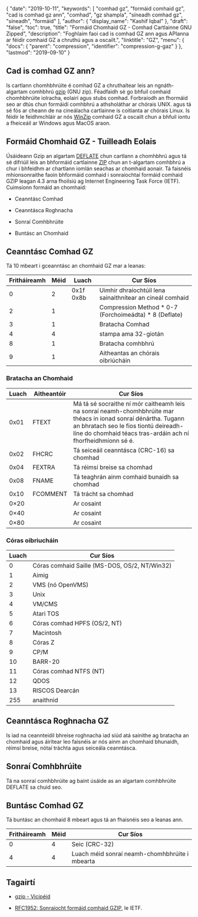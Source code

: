 {
  "date": "2019-10-11",
  "keywords": [
"comhad gz",
"formáid comhaid gz",
"cad is comhad gz ann",
"comhad",
"gz shampla",
"síneadh comhad gz",
"síneadh",
"formáid"
],
  "author": {
    "display_name": "Kashif Iqbal"
},
  "draft": "false",
  "toc": true,
  "title": "Formáid Chomhaid GZ - Comhad Cartlainne GNU Zipped",
  "description": "Foghlaim faoi cad is comhad GZ ann agus APIanna ar féidir comhaid GZ a chruthú agus a oscailt.",
  "linktitle": "GZ",
  "menu": {
    "docs": {
      "parent": "compression",
      "identifier": "compression-g-gaz"
}
},
  "lastmod": "2019-09-10"
}

## Cad is comhad GZ ann?

Is cartlann chomhbhrúite é comhad GZ a chruthaítear leis an ngnáth-algartam comhbhrú [gzip](https://en.wikipedia.org/wiki/Gzip) (GNU zip). Féadfaidh sé go bhfuil comhaid chomhbhrúite iolracha, eolairí agus stubs comhad. Forbraíodh an fhormáid seo ar dtús chun formáidí comhbhrú a athsholáthar ar chórais UNIX. agus tá sé fós ar cheann de na cineálacha cartlainne is coitianta ar chórais Linux. Is féidir le feidhmchláir ar nós [WinZip](https://www.winzip.com/en/) comhaid GZ a oscailt chun a bhfuil iontu a fheiceáil ar Windows agus MacOS araon.

## Formáid Chomhaid GZ - Tuilleadh Eolais

Úsáideann Gzip an algartam [DEFLATE](https://en.wikipedia.org/wiki/DEFLATE) chun cartlann a chomhbhrú agus tá sé difriúil leis an bhformáid cartlainne [ZIP](/compression/zip/) chun an t-algartam comhbhrú a chur i bhfeidhm ar chartlann iomlán seachas ar chomhaid aonair. Tá faisnéis mhionsonraithe faoin bhformáid comhaid i sonraíochtaí formáid comhaid GZIP leagan 4.3 arna fhoilsiú ag Internet Engineering Task Force (IETF). Cuimsíonn formáid an chomhaid:

* Ceanntásc Comhad

* Ceanntásca Roghnacha

* Sonraí Comhbhrúite

* Buntásc an Chomhaid


## Ceanntásc Comhad GZ ##

Tá 10 mbeart i gceanntásc an chomhaid GZ mar a leanas:

|Fritháireamh|Méid|Luach|Cur Síos
---|---|---|---|
|0|2|0x1f 0x8b|Uimhir dhraíochtúil lena sainaithnítear an cineál comhaid
|2|1| |Compression Method * 0-7 (Forchoimeádta) * 8 (Deflate)
|3|1| |Bratacha Comhad
|4|4| |stampa ama 32-giotán
|8|1| | Bratacha comhbhrú
|9|1| |Aitheantas an chórais oibriúcháin

### Bratacha an Chomhaid ###

|Luach|Aitheantóir|Cur Síos
---|---|---|
|0x01|FTEXT|Má tá sé socraithe ní mór caitheamh leis na sonraí neamh-chomhbhrúite mar théacs in ionad sonraí dénártha. Tugann an bhratach seo le fios tiontú deireadh-líne do chomhaid téacs tras-ardáin ach ní fhorfheidhmíonn sé é.
|0x02|FHCRC|Tá seiceáil ceanntásca (CRC-16) sa chomhad
|0x04|FEXTRA|Tá réimsí breise sa chomhad
|0x08|FNAME|Tá teaghrán ainm comhaid bunaidh sa chomhad
|0x10|FCOMMENT|Tá trácht sa chomhad
|0×20| |Ar cosaint
|0×40| |Ar cosaint
|0×80| |Ar cosaint

### Córas oibriucháin ###

|Luach|Cur Síos
---|---|
|0|Córas comhaid Saille (MS-DOS, OS/2, NT/Win32)
|1|Aimig
|2|VMS (nó OpenVMS)
|3|Unix
|4|VM/CMS
|5|Atari TOS
|6|Córas comhad HPFS (OS/2, NT)
|7|Macintosh
|8|Córas Z
|9|CP/M
|10|BARR-20
|11|Córas comhad NTFS (NT)
|12|QDOS
|13|RISCOS Dearcán
|255|anaithnid

## Ceanntásca Roghnacha GZ ##

Is iad na ceannteidil bhreise roghnacha iad siúd atá sainithe ag bratacha an chomhaid agus áirítear leo faisnéis ar nós ainm an chomhaid bhunaidh, réimsí breise, nótaí tráchta agus seiceála ceanntásca.

## Sonraí Comhbhrúite ##

Tá na sonraí comhbhrúite ag baint úsáide as an algartam comhbhrúite DEFLATE sa chuid seo.

## Buntásc Comhad GZ ##

Tá buntásc an chomhaid 8 mbeart agus tá an fhaisnéis seo a leanas ann.

|Fritháireamh|Méid|Cur Síos
---|---|---|
|0|4|Seic (CRC-32)
|4|4|Luach méid sonraí neamh-chomhbhrúite i mbearta

## Tagairtí ##

* [gzip - Vicipéid]( https://ga.wikipedia.org/wiki/Gzip)

* [RFC1952: Sonraíocht formáid comhaid GZIP](https://datatracker.ietf.org/doc/html/rfc1952), le IETF.


